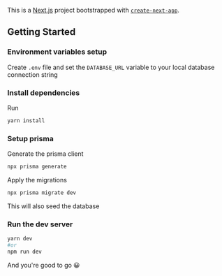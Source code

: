 This is a [Next.js](https://nextjs.org/) project bootstrapped with [`create-next-app`](https://github.com/vercel/next.js/tree/canary/packages/create-next-app).

## Getting Started

### Environment variables setup

Create `.env` file and set the `DATABASE_URL` variable to your local database connection string

### Install dependencies

Run 

```bash
yarn install
```

### Setup prisma

Generate the prisma client
```bash
npx prisma generate
```

Apply the migrations
```bash
npx prisma migrate dev
```
This will also seed the database

### Run the dev server

```bash
yarn dev
#or
npm run dev
```

And you're good to go 😀



